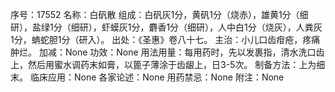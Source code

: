 序号：17552
名称：白矾散
组成：白矾灰1分，黄矾1分（烧赤），雄黄1分（细研），盐绿1分（细研），虾蟆灰1分，麝香1分（细研），人中白1分（烧灰），人粪灰1分，蚺蛇胆1分（研入）。
出处：《圣惠》卷八十七。
主治：小儿口齿疳疮，疼痛肿烂。
加减：None
功效：None
用法用量：每用药时，先以发裹指，清水洗口齿上，然后用蜜水调药末如膏，以篦子薄涂于齿龈上，日3-5次。
制备方法：上为细末。
临床应用：None
各家论述：None
用药禁忌：None
附注：None
